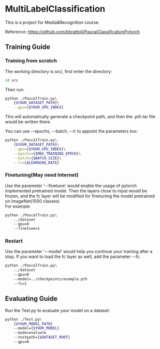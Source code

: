 # MultiLabelClassification
This is a project for Media&amp;Recognition course.

Reference: https://github.com/bbrattoli/PascalClassificationPytorch

## Training Guide

### Training from scratch
The working directory is src/, first enter the directory:
```Bash
cd src
```
Then run:
```Bash
python ./PascalTrain.py\
    {$YOUR_DATASET_PATH}\
    --gpu={$YOUR_GPU_INDEX}
```
This will automatically generate a checkpoint path, and then the .pth.tar file would be written there.

You can use --epochs, --batch, --lr to appoint the parameters too:
```Bash
python ./PascalTrain.py\
    {$YOUR_DATASET_PATH}\
    --gpu={$YOUR_GPU_INDEX}\
    --epochs={$MAX_TRAINING_EPOCH}\
    --batch={$BATCH_SIZE}\
    --lr={$LEARNING_RATE}
```

### Finetuning(May need Internet)
Use the parameter '--finetune' would enable the usage of pytorch implemented pretrained model. 
Then the layers close to input would be frozen, and the fc layer will be modified for finetuning the model pretrained on ImageNet(1000 classes)<br>
For example:
```Bash
python ./PascalTrain.py\
    ../dataset
    --gpu=0
    --finetune=1
```
### Restart
Use the parameter '--model' would help you continue your training after a stop. If you want to load the fc layer as well, add the parameter --fc
```Bash
python ./PascalTrain.py\
    ../dataset
    --gpu=0
    --model=../checkpoints/example.pth
    --fc=1
``` 
## Evaluating Guide
Run the Test.py to evaluate your model on a dataset:
```Bash
python ./Test.py\
    {$YOUR_MODEL_PATH}
    --model={$YOUR_MODEL}
    --mode=evaluate
    --testpath={$DATASET_ROOT}
    --gpu=0
```